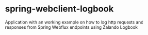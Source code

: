 # spring-webclient-logbook
Application with an working example on how to log http requests and responses from Spring Webflux endpoints using Zalando Logbook
